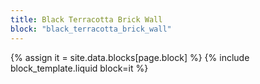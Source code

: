 ```yaml
---
title: Black Terracotta Brick Wall
block: "black_terracotta_brick_wall"
---
```


{% assign it = site.data.blocks[page.block] %}
{% include block_template.liquid block=it %}


